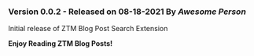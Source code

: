 ### Version 0.0.2 - Released on 08-18-2021 By _Awesome Person_

Initial release of ZTM Blog Post Search Extension

**Enjoy Reading ZTM Blog Posts!**
